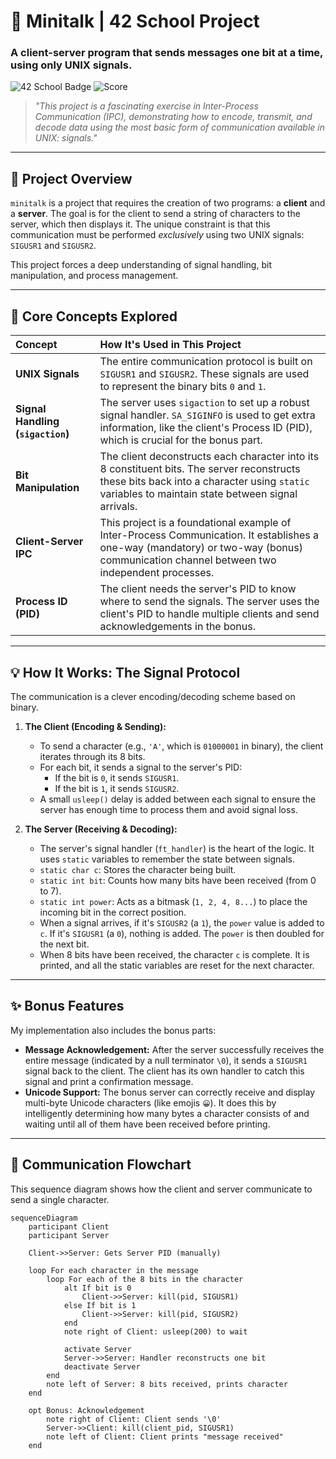 # 📡 Minitalk | 42 School Project

### A client-server program that sends messages one bit at a time, using only UNIX signals.

![42 School Badge](https://img.shields.io/badge/42-School-blue)
![Score](https://img.shields.io/badge/Score-125%2F100-brightgreen)

> *"This project is a fascinating exercise in Inter-Process Communication (IPC), demonstrating how to encode, transmit, and decode data using the most basic form of communication available in UNIX: signals."*

---

## 🎯 Project Overview

`minitalk` is a project that requires the creation of two programs: a **client** and a **server**. The goal is for the client to send a string of characters to the server, which then displays it. The unique constraint is that this communication must be performed *exclusively* using two UNIX signals: `SIGUSR1` and `SIGUSR2`.

This project forces a deep understanding of signal handling, bit manipulation, and process management.

---

## 🧠 Core Concepts Explored

| Concept | How It's Used in This Project |
| :--- | :--- |
| **UNIX Signals** | The entire communication protocol is built on `SIGUSR1` and `SIGUSR2`. These signals are used to represent the binary bits `0` and `1`. |
| **Signal Handling (`sigaction`)** | The server uses `sigaction` to set up a robust signal handler. `SA_SIGINFO` is used to get extra information, like the client's Process ID (PID), which is crucial for the bonus part. |
| **Bit Manipulation** | The client deconstructs each character into its 8 constituent bits. The server reconstructs these bits back into a character using `static` variables to maintain state between signal arrivals. |
| **Client-Server IPC** | This project is a foundational example of Inter-Process Communication. It establishes a one-way (mandatory) or two-way (bonus) communication channel between two independent processes. |
| **Process ID (PID)** | The client needs the server's PID to know where to send the signals. The server uses the client's PID to handle multiple clients and send acknowledgements in the bonus. |

---

## 💡 How It Works: The Signal Protocol

The communication is a clever encoding/decoding scheme based on binary.

1.  **The Client (Encoding & Sending):**
    *   To send a character (e.g., `'A'`, which is `01000001` in binary), the client iterates through its 8 bits.
    *   For each bit, it sends a signal to the server's PID:
        *   If the bit is `0`, it sends `SIGUSR1`.
        *   If the bit is `1`, it sends `SIGUSR2`.
    *   A small `usleep()` delay is added between each signal to ensure the server has enough time to process them and avoid signal loss.

2.  **The Server (Receiving & Decoding):**
    *   The server's signal handler (`ft_handler`) is the heart of the logic. It uses `static` variables to remember the state between signals.
    *   `static char c`: Stores the character being built.
    *   `static int bit`: Counts how many bits have been received (from 0 to 7).
    *   `static int power`: Acts as a bitmask (`1, 2, 4, 8...`) to place the incoming bit in the correct position.
    *   When a signal arrives, if it's `SIGUSR2` (a `1`), the `power` value is added to `c`. If it's `SIGUSR1` (a `0`), nothing is added. The `power` is then doubled for the next bit.
    *   When 8 bits have been received, the character `c` is complete. It is printed, and all the static variables are reset for the next character.

---

## ✨ Bonus Features

My implementation also includes the bonus parts:

-   **Message Acknowledgement:** After the server successfully receives the entire message (indicated by a null terminator `\0`), it sends a `SIGUSR1` signal back to the client. The client has its own handler to catch this signal and print a confirmation message.
-   **Unicode Support:** The bonus server can correctly receive and display multi-byte Unicode characters (like emojis `😀`). It does this by intelligently determining how many bytes a character consists of and waiting until all of them have been received before printing.

---

## 🔄 Communication Flowchart

This sequence diagram shows how the client and server communicate to send a single character.

```mermaid
sequenceDiagram
    participant Client
    participant Server

    Client->>Server: Gets Server PID (manually)
    
    loop For each character in the message
        loop For each of the 8 bits in the character
            alt If bit is 0
                Client->>Server: kill(pid, SIGUSR1)
            else If bit is 1
                Client->>Server: kill(pid, SIGUSR2)
            end
            note right of Client: usleep(200) to wait
            
            activate Server
            Server->>Server: Handler reconstructs one bit
            deactivate Server
        end
        note left of Server: 8 bits received, prints character
    end

    opt Bonus: Acknowledgement
        note right of Client: Client sends '\0'
        Server->>Client: kill(client_pid, SIGUSR1)
        note left of Client: Client prints "message received"
    end